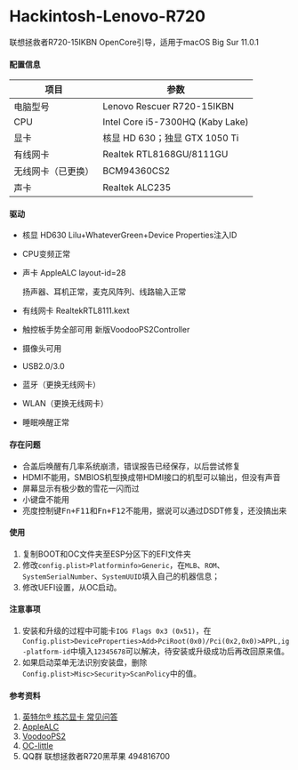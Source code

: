 Hackintosh-Lenovo-R720
=========

联想拯救者R720-15IKBN OpenCore引导，适用于macOS Big Sur 11.0.1

#### 配置信息

| 项目               | 参数                             |
| ------------------ | -------------------------------- |
| 电脑型号           | Lenovo Rescuer R720-15IKBN       |
| CPU                | Intel Core i5-7300HQ (Kaby Lake) |
| 显卡               | 核显 HD 630；独显 GTX 1050 Ti    |
| 有线网卡           | Realtek RTL8168GU/8111GU         |
| 无线网卡（已更换） | BCM94360CS2                      |
| 声卡               | Realtek ALC235                   |

#### 驱动

* 核显 HD630 Lilu+WhateverGreen+Device Properties注入ID

* CPU变频正常

* 声卡 AppleALC layout-id=28

  扬声器、耳机正常，麦克风阵列、线路输入正常

* 有线网卡 RealtekRTL8111.kext

* 触控板手势全部可用 新版VoodooPS2Controller

* 摄像头可用

* USB2.0/3.0

* 蓝牙（更换无线网卡）

* WLAN（更换无线网卡）

* 睡眠唤醒正常

#### 存在问题

* 合盖后唤醒有几率系统崩溃，错误报告已经保存，以后尝试修复
* HDMI不能用，SMBIOS机型换成带HDMI接口的机型可以输出，但没有声音
* 屏幕显示有极少数的雪花一闪而过
* 小键盘不能用
* 亮度控制键<kbd>Fn+F11</kbd>和<kbd>Fn+F12</kbd>不能用，据说可以通过DSDT修复，还没搞出来

#### 使用

1. 复制BOOT和OC文件夹至ESP分区下的EFI文件夹
2. 修改`config.plist>Platforminfo>Generic`，在`MLB`、`ROM`、`SystemSerialNumber`、`SystemUUID`填入自己的机器信息；
3. 修改UEFI设置，从OC启动。

#### 注意事项

1. 安装和升级的过程中可能卡`IOG Flags 0x3 (0x51)`，在`Config.plist>DeviceProperties>Add>PciRoot(0x0)/Pci(0x2,0x0)>APPL,ig-platform-id`中填入`12345678`可以解决，待安装或升级成功后再改回原来值。
2. 如果启动菜单无法识别安装盘，删除`Config.plist>Misc>Security>ScanPolicy`中的值。

#### 参考资料

1. [英特尔® 核芯显卡 常见问答](https://github.com/acidanthera/WhateverGreen/blob/master/Manual/FAQ.IntelHD.cn.md)
2. [AppleALC](https://github.com/acidanthera/AppleALC)
3. [VoodooPS2](https://github.com/acidanthera/VoodooPS2)
4. [OC-little](https://github.com/daliansky/OC-little)
5. QQ群 联想拯救者R720黑苹果 494816700

